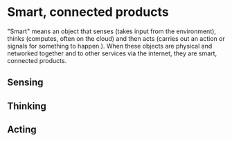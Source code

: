 # Smart, connected products

"Smart" means an object that senses (takes input from the environment), thinks (computes, often on the cloud) and then acts (carries out an action or signals for something to happen.). When these objects are physical and networked together and to other services via the internet, they are smart, connected products. 

## Sensing
## Thinking
## Acting